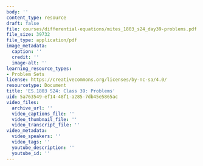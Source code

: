 ```yaml
---
body: ''
content_type: resource
draft: false
file: courses/differential-equations/mites_1803_s24_day39-problems.pdf
file_size: 39732
file_type: application/pdf
image_metadata:
  caption: ''
  credit: ''
  image-alt: ''
learning_resource_types:
- Problem Sets
license: https://creativecommons.org/licenses/by-nc-sa/4.0/
resourcetype: Document
title: 'ES.1803 S24: Class 39: Problems'
uid: 5a763549-ef14-48f1-a285-7db45e5865ac
video_files:
  archive_url: ''
  video_captions_file: ''
  video_thumbnail_file: ''
  video_transcript_file: ''
video_metadata:
  video_speakers: ''
  video_tags: ''
  youtube_description: ''
  youtube_id: ''
---
```

